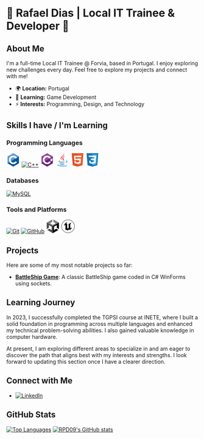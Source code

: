 # 🌟 Rafael Dias | Local IT Trainee & Developer 🌟

## About Me

I'm a full-time Local IT Trainee @ Forvia, based in Portugal. I enjoy exploring new challenges every day. Feel free to explore my projects and connect with me!


- 🌍 **Location:** Portugal
- 🧠 **Learning:** Game Development
- ⚡ **Interests:** Programming, Design, and Technology

## Skills I have / I'm Learning

### Programming Languages

<a href="https://en.wikipedia.org/wiki/C_(programming_language)" target="_blank" rel="noreferrer">
  <img src="https://raw.githubusercontent.com/devicons/devicon/master/icons/c/c-original.svg" width="36" height="36" alt="C" /></a>
<a href="https://en.wikipedia.org/wiki/C%2B%2B" target="_blank" rel="noreferrer">
  <img src="https://cdn.jsdelivr.net/gh/devicons/devicon@latest/icons/cplusplus/cplusplus-original.svg" width="36" height="36" alt="C++" /></a>  
<a href="https://learn.microsoft.com/en-us/dotnet/csharp/" target="_blank" rel="noreferrer">
  <img src="https://raw.githubusercontent.com/devicons/devicon/master/icons/csharp/csharp-original.svg" width="36" height="36" alt="C#" /></a>
<a href="https://www.oracle.com/java/" target="_blank" rel="noreferrer">
  <img src="https://raw.githubusercontent.com/devicons/devicon/master/icons/java/java-original.svg" width="36" height="36" alt="Java" /></a>
<a href="https://developer.mozilla.org/en-US/docs/Web/HTML" target="_blank" rel="noreferrer">
  <img src="https://raw.githubusercontent.com/devicons/devicon/master/icons/html5/html5-original.svg" width="36" height="36" alt="HTML" /></a>
<a href="https://developer.mozilla.org/en-US/docs/Web/CSS" target="_blank" rel="noreferrer">
  <img src="https://raw.githubusercontent.com/devicons/devicon/master/icons/css3/css3-original.svg" width="36" height="36" alt="CSS" /></a>


### Databases

<p align="left">
<a href="https://www.mysql.com/" target="_blank" rel="noreferrer"><img src="https://raw.githubusercontent.com/danielcranney/readme-generator/main/public/icons/skills/mysql-colored.svg" width="36" height="36" alt="MySQL" /></a>
</p>

### Tools and Platforms

<a href="https://git-scm.com/" target="_blank" rel="noreferrer"><img src="https://raw.githubusercontent.com/danielcranney/readme-generator/main/public/icons/skills/git-colored.svg" width="36" height="36" alt="Git" /></a>
<a href="https://github.com/" target="_blank" rel="noreferrer"><img src="https://cdn.jsdelivr.net/gh/devicons/devicon/icons/github/github-original.svg" width="36" height="36" alt="GitHub" /></a>
<a href="https://unity.com/" target="_blank" rel="noreferrer">
  <img src="https://raw.githubusercontent.com/devicons/devicon/master/icons/unity/unity-original.svg" width="36" height="36" alt="Unity" /></a>
<a href="https://www.unrealengine.com/" target="_blank" rel="noreferrer">
  <img src="https://raw.githubusercontent.com/devicons/devicon/master/icons/unrealengine/unrealengine-original.svg" width="36" height="36" alt="Unreal Engine" /></a>
</p>

## Projects

Here are some of my most notable projects so far:

- **[BattleShip Game](https://github.com/RPD09/Battleship-game)**: A classic BattleShip game coded in C# WinForms using sockets.

## Learning Journey

In 2023, I successfully completed the TGPSI course at INETE, where I built a solid foundation in programming across multiple languages and enhanced my technical problem-solving abilities. I also gained valuable knowledge in computer hardware.

At present, I am exploring different areas to specialize in and am eager to discover the path that aligns best with my interests and strengths. I look forward to updating this section once I have a clearer direction.

## Connect with Me

- [![LinkedIn](https://img.shields.io/badge/LinkedIn-0A66C2?style=for-the-badge&logo=linkedin&logoColor=white)](https://www.linkedin.com/in/rafael-pdias/)
 
## GitHub Stats

<p align="left">
  <a href="https://github.com/RPD09" align="left"><img src="https://github-readme-stats.vercel.app/api/top-langs/?username=RPD09&langs_count=11&title_color=a855f7&text_color=facc15&icon_color=a855f7&bg_color=27272a&hide_border=true&locale=en&custom_title=Top%20%Languages" alt="Top Languages" /></a>
<a href="http://www.github.com/RPD09"><img src="https://github-readme-stats.vercel.app/api?username=RPD09&show_icons=true&hide=&count_private=true&title_color=a855f7&text_color=facc15&icon_color=a855f7&bg_color=27272a&hide_border=true&show_icons=true" alt="RPD09's GitHub stats" /></a>
</p>
